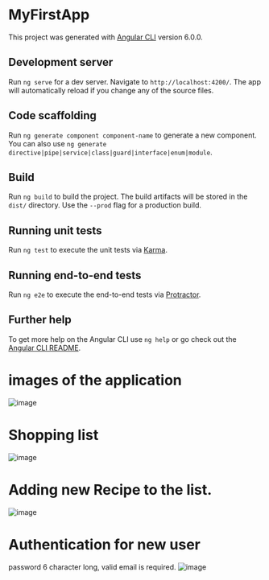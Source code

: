 # MyFirstApp

This project was generated with [Angular CLI](https://github.com/angular/angular-cli) version 6.0.0.

## Development server

Run `ng serve` for a dev server. Navigate to `http://localhost:4200/`. The app will automatically reload if you change any of the source files.

## Code scaffolding

Run `ng generate component component-name` to generate a new component. You can also use `ng generate directive|pipe|service|class|guard|interface|enum|module`.

## Build

Run `ng build` to build the project. The build artifacts will be stored in the `dist/` directory. Use the `--prod` flag for a production build.

## Running unit tests

Run `ng test` to execute the unit tests via [Karma](https://karma-runner.github.io).

## Running end-to-end tests

Run `ng e2e` to execute the end-to-end tests via [Protractor](http://www.protractortest.org/).

## Further help

To get more help on the Angular CLI use `ng help` or go check out the [Angular CLI README](https://github.com/angular/angular-cli/blob/master/README.md).

# images of the application
![image](https://user-images.githubusercontent.com/38702501/104229644-8c31a200-5472-11eb-86af-2c6b2af67444.png)

# Shopping list
![image](https://user-images.githubusercontent.com/38702501/104229945-edf20c00-5472-11eb-8eb0-3ed0b711cedb.png)

# Adding new Recipe to the list.
![image](https://user-images.githubusercontent.com/38702501/104230357-7a9cca00-5473-11eb-81ab-093685fd8bdf.png)

# Authentication for new user 
password 6 character long, valid email is required.
![image](https://user-images.githubusercontent.com/38702501/104230710-ee3ed700-5473-11eb-8f60-af189b64ff6c.png)

